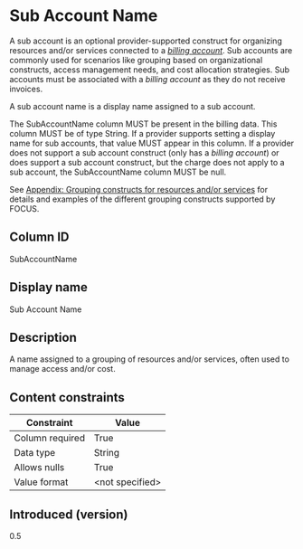 # Sub Account Name

A sub account is an optional provider-supported construct for organizing resources and/or services connected to a [*billing account*](#glossary:billing-account). Sub accounts are commonly used for scenarios like grouping based on organizational constructs, access management needs, and cost allocation strategies. Sub accounts must be associated with a *billing account* as they do not receive invoices.

A sub account name is a display name assigned to a sub account.

The SubAccountName column MUST be present in the billing data. This column MUST be of type String. If a provider supports setting a display name for sub accounts, that value MUST appear in this column. If a provider does not support a sub account construct (only has a *billing account*) or does support a sub account construct, but the charge does not apply to a sub account, the SubAccountName column MUST be null.

See [Appendix: Grouping constructs for resources and/or services](#groupingconstructsforresourcesand/orservices) for details and examples of the different grouping constructs supported by FOCUS.

## Column ID

SubAccountName

## Display name

Sub Account Name

## Description

A name assigned to a grouping of resources and/or services, often used to manage access and/or cost.

## Content constraints

| Constraint      | Value           |
|-----------------|-----------------|
| Column required | True            |
| Data type       | String          |
| Allows nulls    | True          |
| Value format    | \<not specified> |

## Introduced (version)

0.5
